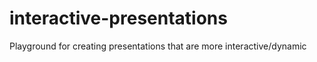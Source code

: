 # interactive-presentations
Playground for creating presentations that are more interactive/dynamic
